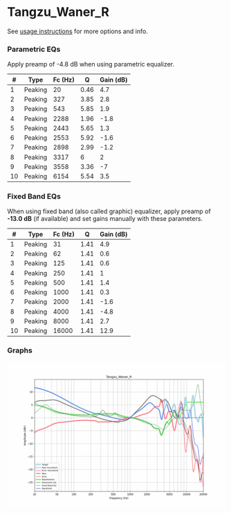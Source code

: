 # Tangzu_Waner_R
See [usage instructions](https://github.com/jaakkopasanen/AutoEq#usage) for more options and info.

### Parametric EQs
Apply preamp of -4.8 dB when using parametric equalizer.

|   # | Type    |   Fc (Hz) |    Q |   Gain (dB) |
|-----|---------|-----------|------|-------------|
|   1 | Peaking |        20 | 0.46 |         4.7 |
|   2 | Peaking |       327 | 3.85 |         2.8 |
|   3 | Peaking |       543 | 5.85 |         1.9 |
|   4 | Peaking |      2288 | 1.96 |        -1.8 |
|   5 | Peaking |      2443 | 5.65 |         1.3 |
|   6 | Peaking |      2553 | 5.92 |        -1.6 |
|   7 | Peaking |      2898 | 2.99 |        -1.2 |
|   8 | Peaking |      3317 | 6    |         2   |
|   9 | Peaking |      3558 | 3.36 |        -7   |
|  10 | Peaking |      6154 | 5.54 |         3.5 |

### Fixed Band EQs
When using fixed band (also called graphic) equalizer, apply preamp of **-13.0 dB** (if available) and set gains manually with these parameters.

|   # | Type    |   Fc (Hz) |    Q |   Gain (dB) |
|-----|---------|-----------|------|-------------|
|   1 | Peaking |        31 | 1.41 |         4.9 |
|   2 | Peaking |        62 | 1.41 |         0.6 |
|   3 | Peaking |       125 | 1.41 |         0.6 |
|   4 | Peaking |       250 | 1.41 |         1   |
|   5 | Peaking |       500 | 1.41 |         1.4 |
|   6 | Peaking |      1000 | 1.41 |         0.3 |
|   7 | Peaking |      2000 | 1.41 |        -1.6 |
|   8 | Peaking |      4000 | 1.41 |        -4.8 |
|   9 | Peaking |      8000 | 1.41 |         2.7 |
|  10 | Peaking |     16000 | 1.41 |        12.9 |

### Graphs
![](./Tangzu_Waner_R.png)
